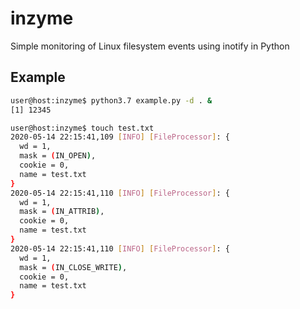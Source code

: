 # inzyme
Simple monitoring of Linux filesystem events using inotify in Python 

## Example
```bash
user@host:inzyme$ python3.7 example.py -d . &
[1] 12345

user@host:inzyme$ touch test.txt
2020-05-14 22:15:41,109 [INFO] [FileProcessor]: {
  wd = 1,
  mask = (IN_OPEN),
  cookie = 0,
  name = test.txt
}
2020-05-14 22:15:41,110 [INFO] [FileProcessor]: {
  wd = 1,
  mask = (IN_ATTRIB),
  cookie = 0,
  name = test.txt
}
2020-05-14 22:15:41,110 [INFO] [FileProcessor]: {
  wd = 1,
  mask = (IN_CLOSE_WRITE),
  cookie = 0,
  name = test.txt
}
```
